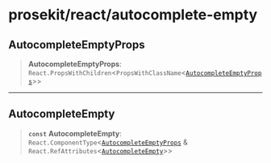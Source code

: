 # prosekit/react/autocomplete-empty

<a id="AutocompleteEmptyProps" name="AutocompleteEmptyProps"></a>

## AutocompleteEmptyProps

> **AutocompleteEmptyProps**: `React.PropsWithChildren`\<`PropsWithClassName`\<[`AutocompleteEmptyProps`](../lit/autocomplete-empty.md#AutocompleteEmptyProps)\>\>

***

<a id="AutocompleteEmpty" name="AutocompleteEmpty"></a>

## AutocompleteEmpty

> **`const`** **AutocompleteEmpty**: `React.ComponentType`\<[`AutocompleteEmptyProps`](autocomplete-empty.md#AutocompleteEmptyProps) & `React.RefAttributes`\<[`AutocompleteEmpty`](../lit/autocomplete-empty.md#AutocompleteEmpty)\>\>
